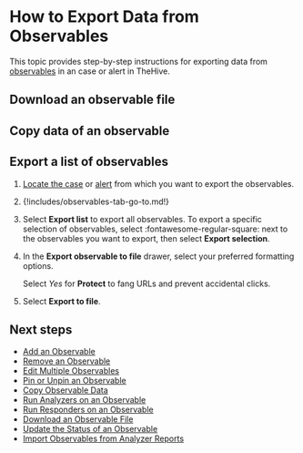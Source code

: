 # How to Export Data from Observables

This topic provides step-by-step instructions for exporting data from [observables](../../user-guides/analyst-corner/cases/observables/about-observables.md) in an case or alert in TheHive.

## Download an observable file

## Copy data of an observable

## Export a list of observables

1. [Locate the case](../search-for-cases/find-a-case.md) or [alert](../../alerts/search-for-alerts/find-an-alert.md) from which you want to export the observables.

2. {!includes/observables-tab-go-to.md!}

3. Select **Export list** to export all observables. To export a specific selection of observables, select :fontawesome-regular-square: next to the observables you want to export, then select **Export selection**.

4. In the **Export observable to file** drawer, select your preferred formatting options.

    Select *Yes* for **Protect** to fang URLs and prevent accidental clicks.
    
5. Select **Export to file**.

<h2>Next steps</h2>

* [Add an Observable](add-an-observable.md)
* [Remove an Observable](remove-an-observable.md)
* [Edit Multiple Observables](edit-multiple-observables.md)
* [Pin or Unpin an Observable](pin-unpin-an-observable.md)
* [Copy Observable Data](copy-observable-data.md)
* [Run Analyzers on an Observable](run-analyzers-on-observables.md)
* [Run Responders on an Observable](run-responders-on-an-observable.md)
* [Download an Observable File](download-an-observable-file.md)
* [Update the Status of an Observable](update-status-of-an-observable.md)
* [Import Observables from Analyzer Reports](import-observables-from-analyzer-reports.md)